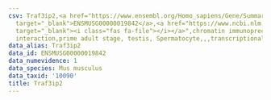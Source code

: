 ```yaml
---
csv: Traf3ip2,<a href="https://www.ensembl.org/Homo_sapiens/Gene/Summary?db=core;g=ENSMUSG00000019842"
  target="_blank">ENSMUSG00000019842</a>,<a href="https://www.ncbi.nlm.nih.gov/pubmed/25450459"
  target="_blank"><i class="fas fa-file"></i></a>",chromatin immunoprecipitation assay,direct
  interaction,prime adult stage, testis, Spermatocyte,,,transcriptional regulation,
data_alias: Traf3ip2
data_id: ENSMUSG00000019842
data_numevidence: 1
data_species: Mus musculus
data_taxid: '10090'
title: Traf3ip2
---
```

